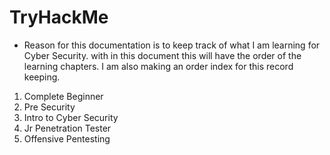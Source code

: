 # TryHackMe

- Reason for this documentation is to keep track of what I am learning for Cyber Security.
with in this document this will have the order of the learning chapters. I am also making an order index 
for this record keeping.

1. Complete Beginner
2. Pre Security
3. Intro to Cyber Security
4. Jr Penetration Tester
5. Offensive Pentesting 
